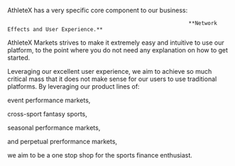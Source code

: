 AthleteX has a very specific core component to our business:

                                                             **Network Effects and User Experience.**

AthleteX Markets strives to make it extremely easy and intuitive to use our platform, to the point where you do not need any explanation on how to get started.

Leveraging our excellent user experience, we aim to achieve so much critical mass that it does not make sense for our users to use traditional platforms.  By leveraging our product lines of: 

event performance markets,

cross-sport fantasy sports,

seasonal performance markets,

and perpetual prerformance markets,

 we aim to be a one stop shop for the sports finance enthusiast.
